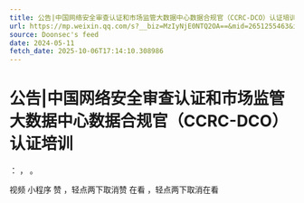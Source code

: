 ```yaml
---
title: 公告|中国网络安全审查认证和市场监管大数据中心数据合规官（CCRC-DCO）认证培训
url: https://mp.weixin.qq.com/s?__biz=MzIyNjE0NTQ2OA==&mid=2651255463&idx=2&sn=c04f36744adad5a8483107060ac53d5a
source: Doonsec's feed
date: 2024-05-11
fetch_date: 2025-10-06T17:14:10.308986
---
```


# 公告|中国网络安全审查认证和市场监管大数据中心数据合规官（CCRC-DCO）认证培训

：
，
。

视频
小程序
赞
，轻点两下取消赞
在看
，轻点两下取消在看